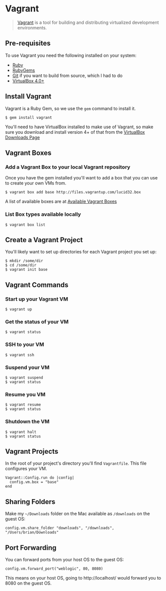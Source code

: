 # Vagrant

> [Vagrant](http://vagrantup.com/) is a tool for building and distributing virtualized development environments.

## Pre-requisites

To use Vagrant you need the following installed on your system:

* [Ruby](http://www.ruby-lang.org/en/)
* [RubyGems](http://rubygems.org/)
* [Git](http://git-scm.com/) if you want to build from source, which I had to do
* [VirtualBox 4.0+](http://www.virtualbox.org/wiki/Downloads)

## Install Vagrant

Vagrant is a Ruby Gem, so we use the `gem` command to install it.

	$ gem install vagrant

You'll need to have VirtualBox installed to make use of Vagrant, so make sure you download and install version 4+ of that from the [VirtualBox Downloads Page](http://www.virtualbox.org/wiki/Downloads)

## Vagrant Boxes

### Add a Vagrant Box to your local Vagrant repository

Once you have the gem installed you'll want to add a box that you can use to create your own VMs from.

	$ vagrant box add base http://files.vagrantup.com/lucid32.box

A list of available boxes are at [Available Vagrant Boxes](https://github.com/mitchellh/vagrant/wiki/Available-Vagrant-Boxes)

### List Box types available locally

	$ vagrant box list

## Create a Vagrant Project

You'll likely want to set up directories for each Vagrant project you set up:

	$ mkdir /some/dir
	$ cd /some/dir
	$ vagrant init base

## Vagrant Commands

### Start up your Vagrant VM

	$ vagrant up

### Get the status of your VM

	$ vagrant status

### SSH to your VM

	$ vagrant ssh

### Suspend your VM

	$ vagrant suspend
	$ vagrant status

### Resume you VM

	$ vagrant resume
	$ vagrant status

### Shutdown the VM

	$ vagrant halt
	$ vagrant status

## Vagrant Projects

In the root of your project's directory you'll find `Vagrantfile`. This file configures your VM.

	Vagrant::Config.run do |config|
	  config.vm.box = "base"
	end
	
## Sharing Folders

Make my `~/Downloads` folder on the Mac available as `/downloads` on the guest OS:

	config.vm.share_folder "downloads", "/downloads", "/Users/brian/Downloads"
	
## Port Forwarding

You can forward ports from your host OS to the guest OS:

	config.vm.forward_port("weblogic", 80, 8080)

This means on your host OS, going to http://localhost/ would forward you to 8080 on the guest OS.
